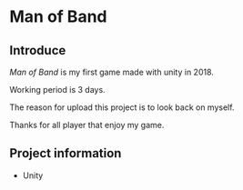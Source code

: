 # Man of Band

## Introduce

*Man of Band* is my first game made with unity in 2018.

Working period is 3 days.

The reason for upload this project is to look back on myself.

Thanks for all player that enjoy my game.

## Project information

- Unity